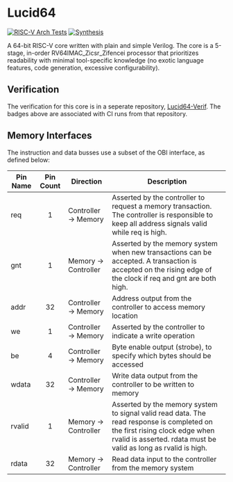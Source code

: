 # Lucid64
[![RISC-V Arch Tests](https://github.com/Peter-Herrmann/Lucid64-Verif/actions/workflows/github_run.yml/badge.svg)](https://github.com/Peter-Herrmann/Lucid64-Verif/actions/workflows/github_run.yml) [![Synthesis](https://github.com/Peter-Herrmann/Lucid64-Verif/actions/workflows/synthesis.yml/badge.svg)](https://github.com/Peter-Herrmann/Lucid64-Verif/actions/workflows/synthesis.yml)

A 64-bit RISC-V core written with plain and simple Verilog. The core is a 5-stage, in-order RV64IMAC_Zicsr_Zifencei processor that prioritizes readability with minimal tool-specific knowledge (no exotic language features, code generation, excessive configurability).

## Verification

The verification for this core is in a seperate repository, [Lucid64-Verif](https://github.com/Peter-Herrmann/Lucid64-Verif). The badges above are associated with CI runs from that repository.

## Memory Interfaces

The instruction and data busses use a subset of the OBI interface, as defined below:

| Pin Name  | Pin Count | Direction               | Description                                                    |
|-----------|:---------:|-------------------------|----------------------------------------------------------------|
| req     | 1  | Controller -> Memory    | Asserted by the controller to request a memory transaction. The controller is responsible to keep all address signals valid while req is high.     |
| gnt     | 1  | Memory -> Controller    | Asserted by the memory system when new transactions can be accepted. A transaction is accepted on the rising edge of the clock if req and gnt are both high.   |
| addr    | 32 | Controller -> Memory    | Address output from the controller to access memory location   |
| we      | 1  | Controller -> Memory    | Asserted by the controller to indicate a write operation         |
| be      | 4  | Controller -> Memory    | Byte enable output (strobe), to specify which bytes should be accessed  |
| wdata   | 32 | Controller -> Memory    | Write data output from the controller to be written to memory  |
| rvalid  | 1  | Memory -> Controller    | Asserted by the memory system to signal valid read data. The read response is completed on the first rising clock edge when rvalid is asserted. rdata must be valid as long as rvalid is high.       |
| rdata   | 32 | Memory -> Controller    | Read data input to the controller from the memory system       |
